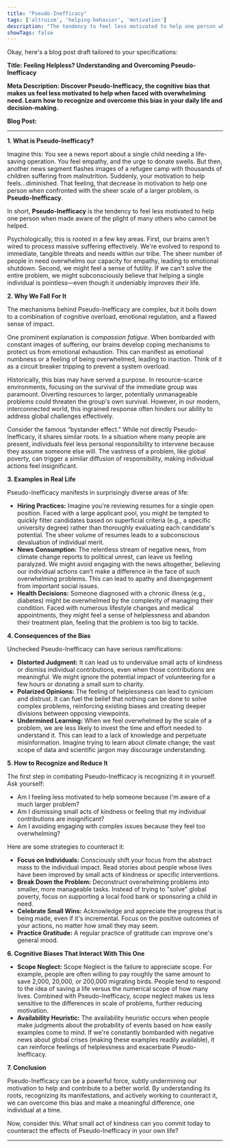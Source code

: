 ```yaml
---
title: "Pseudo-Inefficacy"
tags: ['altruism', 'helping-behavior', 'motivation']
description: "The tendency to feel less motivated to help one person when made aware of the plight of many others who cannot be helped."
showTags: false
---
```


Okay, here's a blog post draft tailored to your specifications:

**Title: Feeling Helpless? Understanding and Overcoming Pseudo-Inefficacy**

**Meta Description: Discover Pseudo-Inefficacy, the cognitive bias that makes us feel less motivated to help when faced with overwhelming need. Learn how to recognize and overcome this bias in your daily life and decision-making.**

**Blog Post:**

***

**1. What is Pseudo-Inefficacy?**

Imagine this: You see a news report about a single child needing a life-saving operation. You feel empathy, and the urge to donate swells. But then, another news segment flashes images of a refugee camp with thousands of children suffering from malnutrition. Suddenly, your motivation to help feels…diminished. That feeling, that decrease in motivation to help one person when confronted with the sheer scale of a larger problem, is **Pseudo-Inefficacy**.

In short, **Pseudo-Inefficacy** is the tendency to feel less motivated to help one person when made aware of the plight of many others who cannot be helped.

Psychologically, this is rooted in a few key areas. First, our brains aren't wired to process massive suffering effectively. We're evolved to respond to immediate, tangible threats and needs within our tribe. The sheer number of people in need overwhelms our capacity for empathy, leading to emotional shutdown. Second, we might feel a sense of futility. If we can't solve the entire problem, we might subconsciously believe that helping a single individual is pointless—even though it undeniably improves *their* life.

**2. Why We Fall For It**

The mechanisms behind Pseudo-Inefficacy are complex, but it boils down to a combination of cognitive overload, emotional regulation, and a flawed sense of impact.

One prominent explanation is *compassion fatigue*. When bombarded with constant images of suffering, our brains develop coping mechanisms to protect us from emotional exhaustion. This can manifest as emotional numbness or a feeling of being overwhelmed, leading to inaction. Think of it as a circuit breaker tripping to prevent a system overload.

Historically, this bias may have served a purpose. In resource-scarce environments, focusing on the survival of the immediate group was paramount. Diverting resources to larger, potentially unmanageable problems could threaten the group's own survival. However, in our modern, interconnected world, this ingrained response often hinders our ability to address global challenges effectively.

Consider the famous “bystander effect.” While not directly Pseudo-Inefficacy, it shares similar roots. In a situation where many people are present, individuals feel less personal responsibility to intervene because they assume someone else will. The vastness of a problem, like global poverty, can trigger a similar diffusion of responsibility, making individual actions feel insignificant.

**3. Examples in Real Life**

Pseudo-Inefficacy manifests in surprisingly diverse areas of life:

*   **Hiring Practices:** Imagine you're reviewing resumes for a single open position. Faced with a large applicant pool, you might be tempted to quickly filter candidates based on superficial criteria (e.g., a specific university degree) rather than thoroughly evaluating each candidate's potential. The sheer volume of resumes leads to a subconscious devaluation of individual merit.
*   **News Consumption:** The relentless stream of negative news, from climate change reports to political unrest, can leave us feeling paralyzed. We might avoid engaging with the news altogether, believing our individual actions can’t make a difference in the face of such overwhelming problems. This can lead to apathy and disengagement from important social issues.
*   **Health Decisions:** Someone diagnosed with a chronic illness (e.g., diabetes) might be overwhelmed by the complexity of managing their condition. Faced with numerous lifestyle changes and medical appointments, they might feel a sense of helplessness and abandon their treatment plan, feeling that the problem is too big to tackle.

**4. Consequences of the Bias**

Unchecked Pseudo-Inefficacy can have serious ramifications:

*   **Distorted Judgment:** It can lead us to undervalue small acts of kindness or dismiss individual contributions, even when those contributions are meaningful. We might ignore the potential impact of volunteering for a few hours or donating a small sum to charity.
*   **Polarized Opinions:** The feeling of helplessness can lead to cynicism and distrust. It can fuel the belief that nothing can be done to solve complex problems, reinforcing existing biases and creating deeper divisions between opposing viewpoints.
*   **Undermined Learning:** When we feel overwhelmed by the scale of a problem, we are less likely to invest the time and effort needed to understand it. This can lead to a lack of knowledge and perpetuate misinformation. Imagine trying to learn about climate change; the vast scope of data and scientific jargon may discourage understanding.

**5. How to Recognize and Reduce It**

The first step in combating Pseudo-Inefficacy is recognizing it in yourself. Ask yourself:

*   Am I feeling less motivated to help someone because I'm aware of a much larger problem?
*   Am I dismissing small acts of kindness or feeling that my individual contributions are insignificant?
*   Am I avoiding engaging with complex issues because they feel too overwhelming?

Here are some strategies to counteract it:

*   **Focus on Individuals:** Consciously shift your focus from the abstract mass to the individual impact. Read stories about people whose lives have been improved by small acts of kindness or specific interventions.
*   **Break Down the Problem:** Deconstruct overwhelming problems into smaller, more manageable tasks. Instead of trying to "solve" global poverty, focus on supporting a local food bank or sponsoring a child in need.
*   **Celebrate Small Wins:** Acknowledge and appreciate the progress that is being made, even if it's incremental. Focus on the positive outcomes of your actions, no matter how small they may seem.
*   **Practice Gratitude:** A regular practice of gratitude can improve one's general mood.

**6. Cognitive Biases That Interact With This One**

*   **Scope Neglect:** Scope Neglect is the failure to appreciate scope. For example, people are often willing to pay roughly the same amount to save 2,000, 20,000, or 200,000 migrating birds. People tend to respond to the idea of saving a life versus the numerical scope of how many lives. Combined with Pseudo-Inefficacy, scope neglect makes us less sensitive to the differences in scale of problems, further reducing motivation.
*   **Availability Heuristic:** The availability heuristic occurs when people make judgments about the probability of events based on how easily examples come to mind. If we're constantly bombarded with negative news about global crises (making these examples readily available), it can reinforce feelings of helplessness and exacerbate Pseudo-Inefficacy.

**7. Conclusion**

Pseudo-Inefficacy can be a powerful force, subtly undermining our motivation to help and contribute to a better world. By understanding its roots, recognizing its manifestations, and actively working to counteract it, we can overcome this bias and make a meaningful difference, one individual at a time.

Now, consider this: What small act of kindness can you commit today to counteract the effects of Pseudo-Inefficacy in your own life?
***

